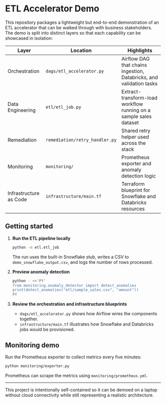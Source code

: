 # ETL Accelerator Demo

This repository packages a lightweight but end-to-end demonstration of an ETL
accelerator that can be walked through with business stakeholders.  The demo is
split into distinct layers so that each capability can be showcased in
isolation:

| Layer | Location | Highlights |
| --- | --- | --- |
| Orchestration | `dags/etl_accelerator.py` | Airflow DAG that chains ingestion, Databricks, and validation tasks |
| Data Engineering | `etl/etl_job.py` | Extract-transform-load workflow running on a sample sales dataset |
| Remediation | `remediation/retry_handler.py` | Shared retry helper used across the stack |
| Monitoring | `monitoring/` | Prometheus exporter and anomaly detection logic |
| Infrastructure as Code | `infrastructure/main.tf` | Terraform blueprint for Snowflake and Databricks resources |

## Getting started

1. **Run the ETL pipeline locally**
   ```bash
   python -m etl.etl_job
   ```
   The run uses the built-in Snowflake stub, writes a CSV to
   `demo_snowflake_output.csv`, and logs the number of rows processed.

2. **Preview anomaly detection**
   ```bash
   python - <<'PY'
   from monitoring.anomaly_detector import detect_anomalies
   print(detect_anomalies("etl/sample_sales.csv", "amount"))
   PY
   ```

3. **Review the orchestration and infrastructure blueprints**
   * `dags/etl_accelerator.py` shows how Airflow wires the components together.
   * `infrastructure/main.tf` illustrates how Snowflake and Databricks jobs
     would be provisioned.

## Monitoring demo

Run the Prometheus exporter to collect metrics every five minutes:

```bash
python monitoring/exporter.py
```

Prometheus can scrape the metrics using `monitoring/prometheus.yml`.

---

This project is intentionally self-contained so it can be demoed on a laptop
without cloud connectivity while still representing a realistic architecture.
